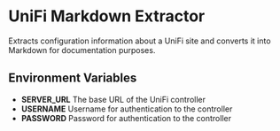 # UniFi Markdown Extractor

Extracts configuration information about a UniFi site and converts it into Markdown for documentation purposes.

## Environment Variables

* **SERVER_URL** The base URL of the UniFi controller
* **USERNAME** Username for authentication to the controller
* **PASSWORD** Password for authentication to the controller